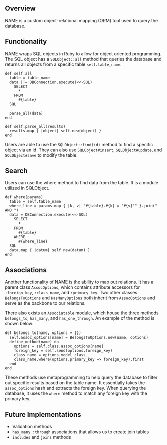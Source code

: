 ## Overview

NAME is a custom object-relational mapping (ORM) tool used to query the database.

## Functionality

NAME wraps SQL objects in Ruby to allow for object oriented programming. The SQL object has a `SQLObject::all` method that queries the database and returns all objects from a specific table `self.table_name`.

```
def self.all
  table = table_name
  data ||= DBConnection.execute(<<-SQL)
    SELECT
      *
    FROM
      #{table}
  SQL

  parse_all(data)
end

def self.parse_all(results)
  results.map { |object| self.new(object) }
end

```
Users are able to use the `SQLObject::find(id)` method to find a specific object via an id. They can also use `SQLObject#insert`, `SQLObject#update`, and `SQLObject#save` to modify the table.

## Search

Users can use the where method to find data from the table. It is a module utilized in SQLObject.

```
def where(params)
  table = self.table_name
  where_line = params.map { |k, v| "#{table}.#{k} = '#{v}'" }.join(" AND ")
  data = DBConnection.execute(<<-SQL)
    SELECT
      *
    FROM
      #{table}
    WHERE
      #{where_line}
  SQL
  data.map { |datum| self.new(datum) }
end
```

## Associations

Another functionality of NAME is the ability to map out relations. It has a parent class `AssocOptions`, which contains attribute accessors for `:foreign_key`, `:class_name`, and `:primary_key`. Two other classes `BelongsToOptions` and `HasManyOptions` both inherit from `AssocOptions` and serve as the backbone to our relations.

There also exists an `Associatable` module, which house the three methods `belongs_to`, `has_many`, and `has_one_through`. An example of the method is shown below:

```  
def belongs_to(name, options = {})
  self.assoc_options[name] = BelongsToOptions.new(name, options)
  define_method(name) do
    options = self.class.assoc_options[name]
    foreign_key = self.send(options.foreign_key)
    class_name = options.model_class
    class_name.where(options.primary_key => foreign_key).first
  end
end
```
These methods use metaprogramming to help query the database to filter out specific results based on the table name. It essentially takes the `assoc_options` hash and extracts the foreign key. When querying the database, it uses the `where` method to match any foreign key with the primary key.

## Future Implementations

- Validation methods
- `has_many :through` associations that allows us to create join tables
- `includes` and `joins` methods
